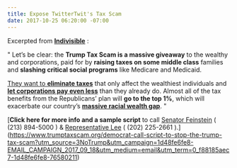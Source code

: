```yaml
---
title: Expose TwitterTwit's Tax Scam
date: 2017-10-25 06:20:00 -07:00
---
```


Excerpted from [**Indivisible**](https://www.indivisible.org/) :

"   Let’s be clear: the **Trump Tax Scam is a massive giveaway** to the wealthy and corporations, paid for by **raising taxes on some middle class** families and **slashing critical social programs** like Medicare and Medicaid. 

[They want to **eliminate taxes**](https://www.indivisible.org/resource/tax-cuts-donald-trump-wants-give-millionaire-friends/) that only affect the wealthiest individuals and [**let corporations pay even less**](https://www.indivisible.org/resource/corporations-already-gaming-tax-system-trump-wants-let-pay-even-less/) than they already do. Almost all of the tax benefits from the Republicans’ plan will **go to the top 1%**, which will exacerbate our country’s [**massive racial wealth gap**](https://prosperitynow.org/files/PDFs/road_to_zero_wealth.pdf).   "

[**Click here for more info and a sample script** to call [Senator Feinstein](https://www.feinstein.senate.gov/public/) ( (213) 894-5000 ) & [Representative Lee](http://lee.house.gov/) ( (202) 225-2661 ).](https://www.trumptaxscam.org/democrat-call-script-to-stop-the-trump-tax-scam?utm_source=3NoTrump&utm_campaign=1d48fe6fe8-EMAIL_CAMPAIGN_2017_09_18&utm_medium=email&utm_term=0_f88185aec7-1d48fe6fe8-76580211)  
 
